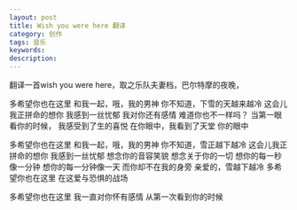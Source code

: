 ```yaml
---
layout: post
title: Wish you were here 翻译
category: 创作
tags: 音乐
keywords: 
description: 
---
```


翻译一首wish you were here，取之乐队夫妻档，巴尔特摩的夜晚，

多希望你也在这里
和我一起，哦，我的男神
你不知道，下雪的天越来越冷
这会儿我正拼命的想你
我感到一丝忧郁
我对你还有感情
难道你也不一样吗？
当第一眼看你的时候，
我感受到了生的喜悦
在你眼中，我看到了天堂
你的眼中

多希望你也在这里
和我一起，哦，我的男神
你不知道，雪正越下越冷
这会儿我正拼命的想你
我感到一丝忧郁
想念你的音容笑貌
想念关于你的一切
想你的每一秒像一分钟
想你的每一分钟像一天
而你却不在我的身旁
亲爱的，雪越下越冷
多希望你也在这里
在这爱与恐惧的战场

多希望你也在这里
我一直对你怀有感情
从第一次看到你的时候
